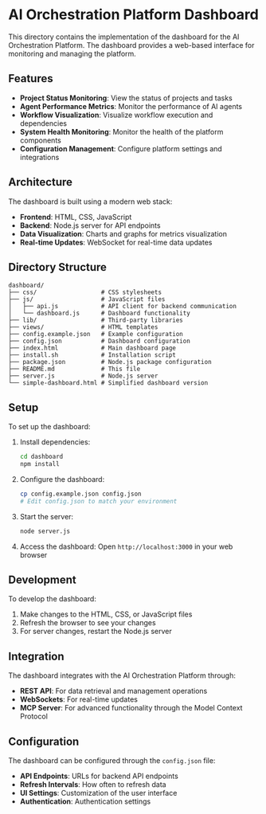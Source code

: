# AI Orchestration Platform Dashboard

This directory contains the implementation of the dashboard for the AI Orchestration Platform. The dashboard provides a web-based interface for monitoring and managing the platform.

## Features

- **Project Status Monitoring**: View the status of projects and tasks
- **Agent Performance Metrics**: Monitor the performance of AI agents
- **Workflow Visualization**: Visualize workflow execution and dependencies
- **System Health Monitoring**: Monitor the health of the platform components
- **Configuration Management**: Configure platform settings and integrations

## Architecture

The dashboard is built using a modern web stack:

- **Frontend**: HTML, CSS, JavaScript
- **Backend**: Node.js server for API endpoints
- **Data Visualization**: Charts and graphs for metrics visualization
- **Real-time Updates**: WebSocket for real-time data updates

## Directory Structure

```
dashboard/
├── css/                  # CSS stylesheets
├── js/                   # JavaScript files
│   ├── api.js            # API client for backend communication
│   └── dashboard.js      # Dashboard functionality
├── lib/                  # Third-party libraries
├── views/                # HTML templates
├── config.example.json   # Example configuration
├── config.json           # Dashboard configuration
├── index.html            # Main dashboard page
├── install.sh            # Installation script
├── package.json          # Node.js package configuration
├── README.md             # This file
├── server.js             # Node.js server
└── simple-dashboard.html # Simplified dashboard version
```

## Setup

To set up the dashboard:

1. Install dependencies:
   ```bash
   cd dashboard
   npm install
   ```

2. Configure the dashboard:
   ```bash
   cp config.example.json config.json
   # Edit config.json to match your environment
   ```

3. Start the server:
   ```bash
   node server.js
   ```

4. Access the dashboard:
   Open `http://localhost:3000` in your web browser

## Development

To develop the dashboard:

1. Make changes to the HTML, CSS, or JavaScript files
2. Refresh the browser to see your changes
3. For server changes, restart the Node.js server

## Integration

The dashboard integrates with the AI Orchestration Platform through:

- **REST API**: For data retrieval and management operations
- **WebSockets**: For real-time updates
- **MCP Server**: For advanced functionality through the Model Context Protocol

## Configuration

The dashboard can be configured through the `config.json` file:

- **API Endpoints**: URLs for backend API endpoints
- **Refresh Intervals**: How often to refresh data
- **UI Settings**: Customization of the user interface
- **Authentication**: Authentication settings
